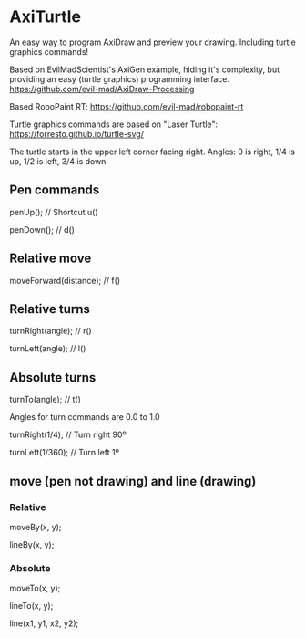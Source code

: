 # AxiTurtle

An easy way to program AxiDraw and preview your drawing.
Including turtle graphics commands!

Based on EvilMadScientist's AxiGen example, hiding it's complexity,
but providing an easy (turtle graphics) programming interface.
https://github.com/evil-mad/AxiDraw-Processing

Based RoboPaint RT: 
https://github.com/evil-mad/robopaint-rt

Turtle graphics commands are based on "Laser Turtle":
https://forresto.github.io/turtle-svg/
 
The turtle starts in the upper left corner facing right.
Angles: 0 is right, 1/4 is up, 1/2 is left, 3/4 is down

## Pen commands
penUp();               // Shortcut u()

penDown();             // d()

## Relative move
moveForward(distance); // f()

## Relative turns
turnRight(angle);      // r()

turnLeft(angle);       // l()

## Absolute turns
turnTo(angle);         // t()

Angles for turn commands are 0.0 to 1.0

turnRight(1/4);        // Turn right 90º

turnLeft(1/360);       // Turn left 1º

## move (pen not drawing) and line (drawing)
### Relative
moveBy(x, y); 

lineBy(x, y);

### Absolute
moveTo(x, y); 

lineTo(x, y);

line(x1, y1, x2, y2);
